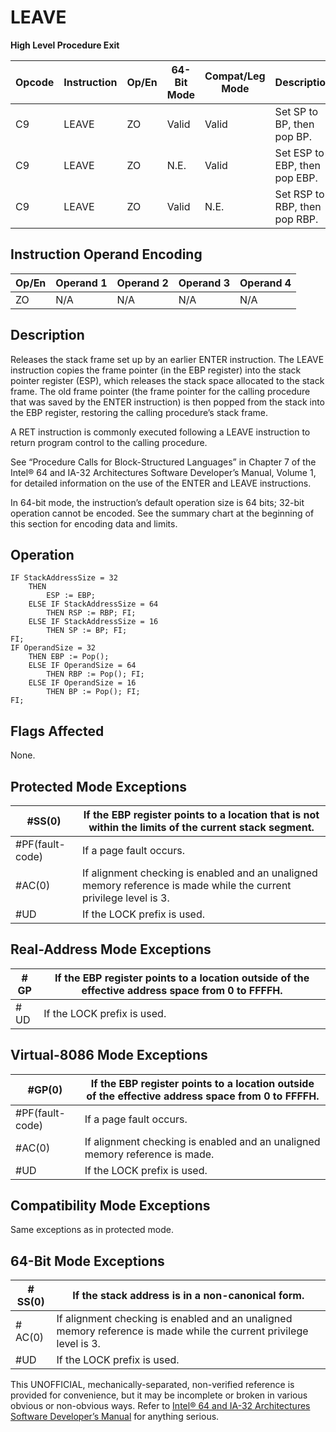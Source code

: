 # LEAVE

**High Level Procedure Exit**

| Opcode | Instruction | Op/En | 64-Bit Mode | Compat/Leg Mode | Description                   |
| ------ | ----------- | ----- | ----------- | --------------- | ----------------------------- |
| C9     | LEAVE       | ZO    | Valid       | Valid           | Set SP to BP, then pop BP.    |
| C9     | LEAVE       | ZO    | N.E.        | Valid           | Set ESP to EBP, then pop EBP. |
| C9     | LEAVE       | ZO    | Valid       | N.E.            | Set RSP to RBP, then pop RBP. |

## Instruction Operand Encoding

| Op/En | Operand 1 | Operand 2 | Operand 3 | Operand 4 |
| ----- | --------- | --------- | --------- | --------- |
| ZO    | N/A       | N/A       | N/A       | N/A       |

## Description

Releases the stack frame set up by an earlier ENTER instruction. The LEAVE instruction copies the frame pointer (in the EBP register) into the stack pointer register (ESP), which releases the stack space allocated to the stack frame. The old frame pointer (the frame pointer for the calling procedure that was saved by the ENTER instruction) is then popped from the stack into the EBP register, restoring the calling procedure’s stack frame.

A RET instruction is commonly executed following a LEAVE instruction to return program control to the calling procedure.

See “Procedure Calls for Block-Structured Languages” in Chapter 7 of the Intel® 64 and IA-32 Architectures Software Developer’s Manual, Volume 1, for detailed information on the use of the ENTER and LEAVE instructions.

In 64-bit mode, the instruction’s default operation size is 64 bits; 32-bit operation cannot be encoded. See the summary chart at the beginning of this section for encoding data and limits.

## Operation

```
IF StackAddressSize = 32
    THEN
        ESP := EBP;
    ELSE IF StackAddressSize = 64
        THEN RSP := RBP; FI;
    ELSE IF StackAddressSize = 16
        THEN SP := BP; FI;
FI;
IF OperandSize = 32
    THEN EBP := Pop();
    ELSE IF OperandSize = 64
        THEN RBP := Pop(); FI;
    ELSE IF OperandSize = 16
        THEN BP := Pop(); FI;
FI;

```

## Flags Affected

None.

## Protected Mode Exceptions

| \#​​​​​SS(0)      | If the EBP register points to a location that is not within the limits of the current stack segment.               |
| ----------------- | ------------------------------------------------------------------------------------------------------------------ |
| \#​PF(fault-code) | If a page fault occurs.                                                                                            |
| \#​AC(0)          | If alignment checking is enabled and an unaligned memory reference is made while the current privilege level is 3. |
| #​​​UD            | If the LOCK prefix is used.                                                                                        |

## Real-Address Mode Exceptions

| \#​​​​GP | If the EBP register points to a location outside of the effective address space from 0 to FFFFH. |
| -------- | ------------------------------------------------------------------------------------------------ |
| #​​​UD   | If the LOCK prefix is used.                                                                      |

## Virtual-8086 Mode Exceptions

| \#​​​​GP(0)       | If the EBP register points to a location outside of the effective address space from 0 to FFFFH. |
| ----------------- | ------------------------------------------------------------------------------------------------ |
| \#​PF(fault-code) | If a page fault occurs.                                                                          |
| \#​AC(0)          | If alignment checking is enabled and an unaligned memory reference is made.                      |
| #​​​UD            | If the LOCK prefix is used.                                                                      |

## Compatibility Mode Exceptions

Same exceptions as in protected mode.

## 64-Bit Mode Exceptions

| \#​​​​​SS(0) | If the stack address is in a non-canonical form.                                                                   |
| ------------ | ------------------------------------------------------------------------------------------------------------------ |
| \#​AC(0)     | If alignment checking is enabled and an unaligned memory reference is made while the current privilege level is 3. |
| #​​​UD       | If the LOCK prefix is used.                                                                                        |

This UNOFFICIAL, mechanically-separated, non-verified reference is provided for convenience, but it may be
incomplete or broken in various obvious or non-obvious
ways. Refer to [Intel® 64 and IA-32 Architectures Software Developer’s Manual](https://software.intel.com/en-us/download/intel-64-and-ia-32-architectures-sdm-combined-volumes-1-2a-2b-2c-2d-3a-3b-3c-3d-and-4) for anything serious.
